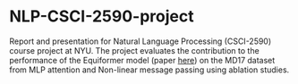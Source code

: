 # NLP-CSCI-2590-project

Report and presentation for Natural Language Processing (CSCI-2590) course project at NYU. The project evaluates the contribution to the performance of the Equiformer model (paper [here](https://arxiv.org/abs/2206.11990)) on the MD17 dataset from MLP attention and Non-linear message passing using ablation studies.
